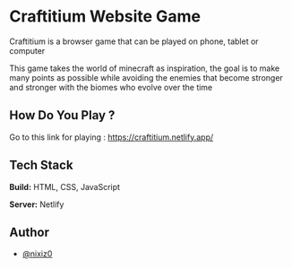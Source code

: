 
# Craftitium Website Game

Craftitium is a browser game that can be played on phone, tablet or computer

This game takes the world of minecraft as inspiration, the goal is to make many points as possible while avoiding the enemies that become stronger and stronger with the biomes who evolve over the time
## How Do You Play ?

Go to this link for playing : https://craftitium.netlify.app/
## Tech Stack

**Build:** HTML, CSS, JavaScript

**Server:** Netlify


## Author

- [@nixiz0](https://github.com/nixiz0)
